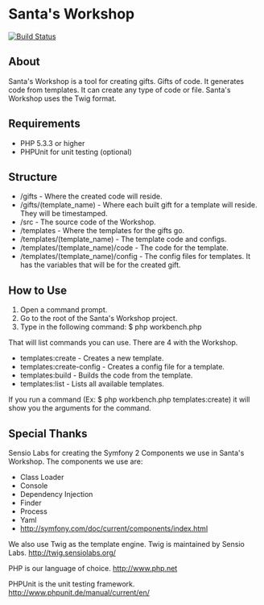 Santa's Workshop
================

[![Build Status](https://secure.travis-ci.org/thadbryson/santas-workshop.png)](http://travis-ci.org/thadbryson/santas-workshop)


About
-----
Santa's Workshop is a tool for creating gifts. Gifts of code. It generates
code from templates. It can create any type of code or file. Santa's
Workshop uses the Twig format.


Requirements
------------
- PHP 5.3.3 or higher
- PHPUnit for unit testing (optional)


Structure
---------
- /gifts - Where the created code will reside.
- /gifts/(template_name) - Where each built gift for a template will reside.
They will be timestamped.
- /src - The source code of the Workshop.
- /templates - Where the templates for the gifts go.
- /templates/(template_name) - The template code and configs.
- /templates/(template_name)/code - The code for the template.
- /templates/(template_name)/config - The config files for templates. It has
the variables that will be for the created gift.


How to Use
----------
1. Open a command prompt.
2. Go to the root of the Santa's Workshop project.
3. Type in the following command: $ php workbench.php

That will list commands you can use. There are 4 with the Workshop.

- templates:create            - Creates a new template.
- templates:create-config     - Creates a config file for a template.
- templates:build             - Builds the code from the template.
- templates:list              - Lists all available templates.

If you run a command (Ex: $ php workbench.php templates:create) it will
show you the arguments for the command.


Special Thanks
--------------
Sensio Labs for creating the Symfony 2 Components we use in Santa's
Workshop. The components we use are:

- Class Loader
- Console
- Dependency Injection
- Finder
- Process
- Yaml
- http://symfony.com/doc/current/components/index.html

We also use Twig as the template engine. Twig is maintained by Sensio Labs.
http://twig.sensiolabs.org/

PHP is our language of choice.
http://www.php.net

PHPUnit is the unit testing framework.
http://www.phpunit.de/manual/current/en/